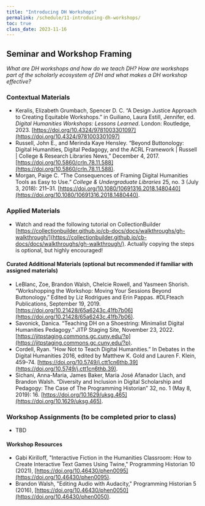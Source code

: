 ```yaml
---
title: "Introducing DH Workshops"
permalink: /schedule/11-introducing-dh-workshops/
toc: true
class_date: 2023-11-16
---
```


## Seminar and Workshop Framing

*What are DH workshops and how do we teach DH? How are workshops part of the scholarly ecosystem of DH and what makes a DH workshop effective?*

### Contextual Materials

- Keralis, Elizabeth Grumbach, Spencer D. C. “A Design Justice Approach to Creating Equitable Workshops.” in Guiliano, Laura Estill, Jennifer, ed. *Digital Humanities Workshops: Lessons Learned*. London: Routledge, 2023. [https://doi.org/10.4324/9781003301097](https://doi.org/10.4324/9781003301097) 
- Russell, John E., and Merinda Kaye Hensley. “Beyond Buttonology: Digital Humanities, Digital Pedagogy, and the ACRL Framework | Russell | College & Research Libraries News,” December 4, 2017. [https://doi.org/10.5860/crln.78.11.588](https://doi.org/10.5860/crln.78.11.588).
- Morgan, Paige C. “The Consequences of Framing Digital Humanities Tools as Easy to Use.” *College & Undergraduate Libraries* 25, no. 3 (July 3, 2018): 211–31. [https://doi.org/10.1080/10691316.2018.1480440](https://doi.org/10.1080/10691316.2018.1480440).

### Applied Materials

- Watch and read the following tutorial on CollectionBuilder [https://collectionbuilder.github.io/cb-docs/docs/walkthroughs/gh-walkthrough/](https://collectionbuilder.github.io/cb-docs/docs/walkthroughs/gh-walkthrough/). Actually copying the steps is optional, but highly encouraged!

#### Curated Additional Materials (optional but recommended if familiar with assigned materials)

- LeBlanc, Zoe, Brandon Walsh, Chelcie Rowell, and Yasmeen Shorish. “Workshopping the Workshop: Moving Your Sessions Beyond Buttonology.” Edited by Liz Rodrigues and Erin Pappas. #DLFteach Publications, September 19, 2019. [https://doi.org/10.21428/65a6243c.41fb7b06](https://doi.org/10.21428/65a6243c.41fb7b06).
- Savonick, Danica. “Teaching DH on a Shoestring: Minimalist Digital Humanities Pedagogy.” JITP Staging Site, November 23, 2022. [https://jitpstaging.commons.gc.cuny.edu/?p](https://jitpstaging.commons.gc.cuny.edu/?p).
- Cordell, Ryan. “How Not to Teach Digital Humanities.” In Debates in the Digital Humanities 2016, edited by Matthew K. Gold and Lauren F. Klein, 459–74. [https://doi.org/10.5749/j.ctt1cn6thb.39](https://doi.org/10.5749/j.ctt1cn6thb.39).
- Sichani, Anna-Maria, James Baker, Maria José Afanador Llach, and Brandon Walsh. “Diversity and Inclusion in Digital Scholarship and Pedagogy: The Case of The Programming Historian” 32, no. 1 (May 8, 2019): 16. [https://doi.org/10.1629/uksg.465](https://doi.org/10.1629/uksg.465).


### Workshop Assignments (to be completed prior to class)

- TBD

#### Workshop Resources

- Gabi Kirilloff, "Interactive Fiction in the Humanities Classroom: How to Create Interactive Text Games Using Twine," Programming Historian 10 (2021), [https://doi.org/10.46430/phen0095](https://doi.org/10.46430/phen0095).
- Brandon Walsh, "Editing Audio with Audacity," Programming Historian 5 (2016), [https://doi.org/10.46430/phen0050](https://doi.org/10.46430/phen0050).

